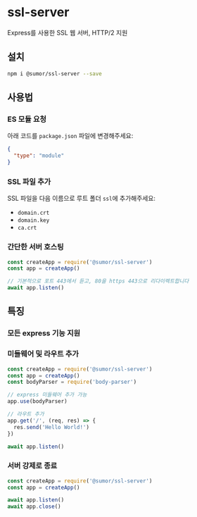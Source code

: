 # ssl-server

Express를 사용한 SSL 웹 서버, HTTP/2 지원

## 설치

```bash
npm i @sumor/ssl-server --save
```

## 사용법

### ES 모듈 요청

아래 코드를 `package.json` 파일에 변경해주세요:

```json
{
  "type": "module"
}
```

### SSL 파일 추가

SSL 파일을 다음 이름으로 루트 폴더 `ssl`에 추가해주세요:

- `domain.crt`
- `domain.key`
- `ca.crt`

### 간단한 서버 호스팅

```javascript
const createApp = require('@sumor/ssl-server')
const app = createApp()

// 기본적으로 포트 443에서 듣고, 80을 https 443으로 리다이렉트합니다
await app.listen()
```

## 특징

### 모든 express 기능 지원

### 미들웨어 및 라우트 추가

```javascript
const createApp = require('@sumor/ssl-server')
const app = createApp()
const bodyParser = require('body-parser')

// express 미들웨어 추가 가능
app.use(bodyParser)

// 라우트 추가
app.get('/', (req, res) => {
  res.send('Hello World!')
})

await app.listen()
```

### 서버 강제로 종료

```javascript
const createApp = require('@sumor/ssl-server')
const app = createApp()

await app.listen()
await app.close()
```
